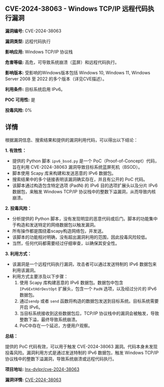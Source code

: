 ## CVE-2024-38063 - Windows TCP/IP 远程代码执行漏洞

**漏洞编号:** CVE-2024-38063

**漏洞类型:** 远程代码执行

**影响应用:** Windows TCP/IP 协议栈

**危害等级:** 高危，可导致系统崩溃（蓝屏）和远程代码执行。

**影响版本:** 受影响的Windows版本包括 Windows 10, Windows 11, Windows Server 2008 至 2022 的多个版本（详见CVE描述）。

**利用条件:** 目标系统启用 IPv6。

**POC 可用性:** 是

**投毒风险:** 0%

## 详情

根据漏洞信息、搜索结果和提供的漏洞利用代码，可以得出以下结论：

**1. 有效性：**

*   提供的 Python 脚本 `ipv6_bsod.py` 是一个 PoC（Proof-of-Concept）代码，旨在利用 CVE-2024-38063 漏洞导致目标系统蓝屏死机（BSOD）。
*   脚本使用 Scapy 库来构建和发送恶意的 IPv6 数据包。
*   搜索结果中的多个链接表明该漏洞确实存在，并且有公开的 PoC 代码。
*   该脚本通过构造包含特定选项 (PadN) 的 IPv6 目的选项扩展头以及分片 IPv6 数据包，来触发 Windows TCP/IP 协议栈中的整数下溢漏洞，从而导致内核崩溃。

**2. 投毒风险：**

*   分析提供的 Python 脚本，没有发现明显的恶意代码或后门。脚本的功能集中于构造和发送特定的网络数据包以触发漏洞。
*   所有操作都是围绕着scapy构造网络包，并发送。
*   该脚本的功能相对明确，没有超出漏洞利用的范围，因此投毒风险较低。
*   当然，任何代码都需要经过仔细审查，以确保其安全性。

**3. 利用方式：**

*   该漏洞是一个远程代码执行漏洞，攻击者可以通过发送特制的 IPv6 数据包来利用该漏洞。
*   利用方式主要涉及以下步骤：
    1.  使用 Scapy 库构建恶意的 IPv6 数据包。数据包中包含 `IPv6ExtHdrDestOpt` 扩展头，包含一个 `PadN` 选项，以及经过分片的 IPv6 数据包。
    2.  通过`sendp` 或者 `send` 函数将构造的数据包发送到目标系统。目标系统需要开启 IPv6。
    3.  当目标系统接收到这些数据包后，TCP/IP 协议栈中的漏洞会被触发，导致整数下溢，最终导致系统崩溃。
    4. PoC中存在一个延迟，方便用户观察。

**总结：**

提供的 PoC 代码有效，可以用于触发 CVE-2024-38063 漏洞。代码本身未发现投毒风险。漏洞利用方式是通过发送特制的 IPv6 数据包，触发 Windows TCP/IP 协议栈中的整数下溢漏洞，导致系统崩溃或远程代码执行。


**项目地址:** [lnx-dvlpr/cve-2024-38063](https://github.com/lnx-dvlpr/cve-2024-38063)

**漏洞详情:** [CVE-2024-38063](https://nvd.nist.gov/vuln/detail/CVE-2024-38063)